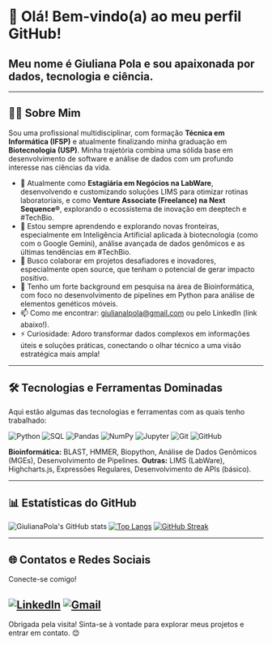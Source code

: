 # 👋 Olá! Bem-vindo(a) ao meu perfil GitHub!
## Meu nome é Giuliana Pola e sou apaixonada por dados, tecnologia e ciência.

---

## 👩‍💻 Sobre Mim

Sou uma profissional multidisciplinar, com formação **Técnica em Informática (IFSP)** e atualmente finalizando minha graduação em **Biotecnologia (USP)**. Minha trajetória combina uma sólida base em desenvolvimento de software e análise de dados com um profundo interesse nas ciências da vida.

- 🔭 Atualmente como **Estagiária em Negócios na LabWare**, desenvolvendo e customizando soluções LIMS para otimizar rotinas laboratoriais, e como **Venture Associate (Freelance) na Next Sequence®**, explorando o ecossistema de inovação em deeptech e #TechBio.
- 🌱 Estou sempre aprendendo e explorando novas fronteiras, especialmente em Inteligência Artificial aplicada à biotecnologia (como com o Google Gemini), análise avançada de dados genômicos e as últimas tendências em #TechBio.
- 👯 Busco colaborar em projetos desafiadores e inovadores, especialmente open source, que tenham o potencial de gerar impacto positivo.
- 🧬 Tenho um forte background em pesquisa na área de Bioinformática, com foco no desenvolvimento de pipelines em Python para análise de elementos genéticos móveis.
- 📫 Como me encontrar: [giulianalpola@gmail.com](mailto:giulianalpolasp@gmail.com) ou pelo LinkedIn (link abaixo!).
- ⚡ Curiosidade: Adoro transformar dados complexos em informações úteis e soluções práticas, conectando o olhar técnico a uma visão estratégica mais ampla!

---

## 🛠️ Tecnologias e Ferramentas Dominadas

Aqui estão algumas das tecnologias e ferramentas com as quais tenho trabalhado:

![Python](https://img.shields.io/badge/Python-3776AB?style=for-the-badge&logo=python&logoColor=white)
![SQL](https://img.shields.io/badge/SQL-025E8C?style=for-the-badge&logo=PostgreSQL&logoColor=white)
![Pandas](https://img.shields.io/badge/Pandas-150458?style=for-the-badge&logo=pandas&logoColor=white)
![NumPy](https://img.shields.io/badge/NumPy-013243?style=for-the-badge&logo=numpy&logoColor=white)
![Jupyter](https://img.shields.io/badge/Jupyter-F37626?style=for-the-badge&logo=Jupyter&logoColor=white)
![Git](https://img.shields.io/badge/GIT-E44C30?style=for-the-badge&logo=git&logoColor=white)
![GitHub](https://img.shields.io/badge/GitHub-181717?style=for-the-badge&logo=github&logoColor=white)

**Bioinformática:** BLAST, HMMER, Biopython, Análise de Dados Genômicos (MGEs), Desenvolvimento de Pipelines.
**Outras:** LIMS (LabWare), Highcharts.js, Expressões Regulares, Desenvolvimento de APIs (básico).

---

## 📊 Estatísticas do GitHub

![GiulianaPola's GitHub stats](https://github-readme-stats.vercel.app/api?username=GiulianaPola&show_icons=true&theme=radical&hide_border=true&count_private=true)
[![Top Langs](https://github-readme-stats.vercel.app/api/top-langs/?username=GiulianaPola&layout=compact&theme=radical&hide_border=true&langs_count=8)](https://github.com/anuraghazra/github-readme-stats)
[![GitHub Streak](https://streak-stats.demolab.com?user=GiulianaPola&theme=radical&hide_border=true)](https://git.demolab.com/GiulianaPola)

---

## 🌐 Contatos e Redes Sociais

Conecte-se comigo!

<a href="https://www.linkedin.com/in/giulianapola/" target="_blank"><img src="https://img.shields.io/badge/LinkedIn-0077B5?style=for-the-badge&logo=linkedin&logoColor=white" alt="LinkedIn"/></a>
<a href="mailto:giulianalpolasp@gmail.com"><img src="https://img.shields.io/badge/Gmail-D14836?style=for-the-badge&logo=gmail&logoColor=white" alt="Gmail"/></a>
---

Obrigada pela visita! Sinta-se à vontade para explorar meus projetos e entrar em contato. 😊
